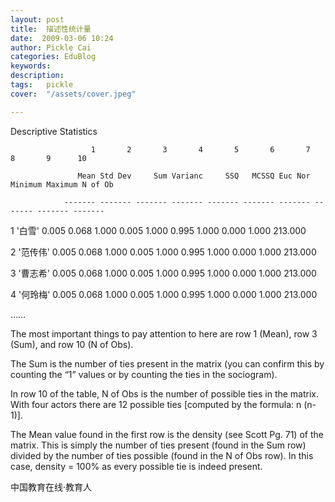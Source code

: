```yaml
---
layout: post  
title:  描述性统计量  
date:  2009-03-06 10:24  
author: Pickle Cai  
categories: EduBlog  
keywords: 
description:   
tags:	pickle   
cover:  "/assets/cover.jpeg"  

---  
```

    
Descriptive Statistics



                      1       2       3       4       5       6       7       8       9      10

                   Mean Std Dev     Sum Varianc     SSQ   MCSSQ Euc Nor Minimum Maximum N of Ob

                ------- ------- ------- ------- ------- ------- ------- ------- ------- -------

  1     '白雪'    0.005   0.068   1.000   0.005   1.000   0.995   1.000   0.000   1.000 213.000

  2   '范传伟'    0.005   0.068   1.000   0.005   1.000   0.995   1.000   0.000   1.000 213.000

  3   '曹志希'    0.005   0.068   1.000   0.005   1.000   0.995   1.000   0.000   1.000 213.000

  4   '何玲梅'    0.005   0.068   1.000   0.005   1.000   0.995   1.000   0.000   1.000 213.000



……



The most important things to pay attention to here are row 1 (Mean), row 3 (Sum), and row 10 (N of Obs). 



The Sum is the number of ties present in the matrix (you can confirm this by counting the “1” values or by counting the ties in the sociogram). 



In row 10 of the table, N of Obs is the number of possible ties in the matrix. With four actors there are 12 possible ties [computed by the formula: n (n-1)]. 



The Mean value found in the first row is the density (see Scott Pg. 71) of the matrix. This is simply the number of ties present (found in the Sum row) divided by the number of ties possible (found in the N of Obs row). In this case, density = 100% as every possible tie is indeed present.



		    
 中国教育在线·教育人

